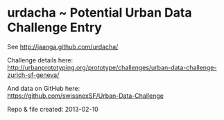 urdacha ~ Potential Urban Data Challenge Entry
==============================================

See http://jaanga.github.com/urdacha/

Challenge details here:  
http://urbanprototyping.org/prototype/challenges/urban-data-challenge-zurich-sf-geneva/

And data on GitHub here:  
https://github.com/swissnexSF/Urban-Data-Challenge

Repo & file created: 2013-02-10
